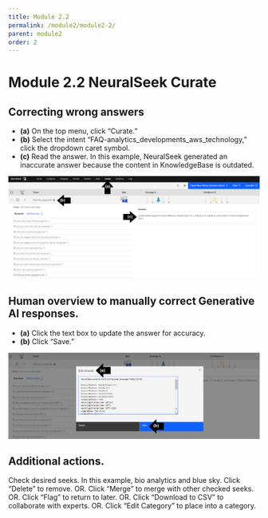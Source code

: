 ```yaml
---
title: Module 2.2
permalink: /module2/module2-2/
parent: module2
order: 2
---
```


# Module 2.2 NeuralSeek Curate

## Correcting wrong answers
- **(a)** On the top menu, click “Curate.” 
- **(b)** Select the intent “FAQ-analytics_developments_aws_technology,” click the dropdown caret symbol. 
- **(c)** Read the answer. In this example, NeuralSeek generated an inaccurate answer because the content in KnowledgeBase is outdated.

![image2.2.1](images/image2.2.1.png)

## Human overview to manually correct Generative AI responses. 
- **(a)** Click the text box to update the answer for accuracy. 
- **(b)** Click “Save.”

![image2.2.2](images/image2.2.2.png)

## Additional actions. 
Check desired seeks. In this example, bio analytics and blue sky. Click “Delete” to remove. OR. Click “Merge” to merge with other checked seeks. OR. Click “Flag” to return to later. OR. Click “Download to CSV” to collaborate with experts. OR. Click “Edit Category” to place into a category.